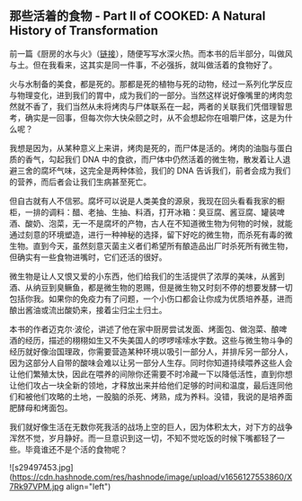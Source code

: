 ## 那些活着的食物 - Part II of COOKED: A Natural History of Transformation

前一篇《厨房的水与火》（[链接](https://someonegao.com/cooked-a-natural-history-of-transformation)），随便写写水深火热。而本书的后半部分，叫做风与土。但在我看来，这其实是同一件事，不必强拆，就叫做活着的食物好了。

火与水制备的美食，都是死的。那都是死的植物与死的动物，经过一系列化学反应与物理变化，进到我们的胃中，成为我们的一部分。当然这样说好像嘴里的烤肉忽然就不香了，我们当然从未将烤肉与尸体联系在一起，两者的关联我们凭借理智思考，确实是一回事，但每次你大快朵颐之时，从不会想起你在咀嚼尸体，这是为什么呢？

我想是因为，从某种意义上来讲，烤肉是死的，而尸体是活的。烤肉的油脂与蛋白质的香气，勾起我们 DNA 中的食欲，而尸体中仍然活着的微生物，散发着让人退避三舍的腐坏气味，这完全是两种体验，我们的 DNA 告诉我们，前者会成为我们的营养，而后者会让我们生病甚至死亡。

但自古就有人不信邪。腐坏可以说是人类美食的源泉，我现在回头看看我家的橱柜，一排的调料：醋、老抽、生抽、料酒，打开冰箱：臭豆腐、酱豆腐、罐装啤酒、酸奶、泡菜，无一不是腐坏的产物，古人在不知道微生物为何物的时候，就能通过刻意的环境塑造，进行一种神秘的选择，留下好吃的微生物，而杀死有毒的微生物。直到今天，虽然刻意灭菌主义者们希望所有酿造品出厂时杀死所有微生物，但确实有一些食物进嘴时，它们还活的很好。

微生物是让人又恨又爱的小东西，他们给我们的生活提供了浓厚的美味，从酱到酒、从纳豆到臭鳜鱼，都是微生物的恩赐，但是微生物又时刻不停的想要发酵一切包括你我。如果你的免疫力有了问题，一个小伤口都会让你成为优质培养基，进而酿出酱油或流出酸奶来，接着尘归尘土归土。

本书的作者迈克尔·波伦，讲述了他在家中厨房尝试发面、烤面包、做泡菜、酿啤酒的经历，描述的栩栩如生又不失美国人的啰啰嗦嗦水字数。这些与微生物斗争的经历就好像治国理政，你需要营造某种环境以吸引一部分人，并排斥另一部分人，因为这部分人自带的酸味会难以让另一部分人生存。同时你知道持续喂养这些人会让他们繁殖太快，因此在喂养的间隙你还需要不时冷藏一下以降低活性，直到你想让他们攻占一块全新的领地，才释放出来并给他们足够的时间和温度，最后连同他们和被他们攻略的土地，一股脑的杀死、烤熟，成为养料。没错，我说的是培养面肥酵母和烤面包。

我们就好像生活在无数你死我活的战场上空的巨人，因为体积太大，对下方的战争浑然不觉，岁月静好。而一旦意识到这一切，不知不觉吃饭的时候下嘴都轻了一些。毕竟谁还不是个活的食物呢？


![s29497453.jpg](https://cdn.hashnode.com/res/hashnode/image/upload/v1656127553860/X7Rk97VPM.jpg align="left")
